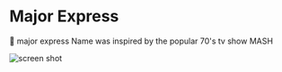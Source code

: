 # Major Express 
🫡 major express 
Name was inspired by the popular 70's tv show MASH 


![screen shot](https://t4.ftcdn.net/jpg/02/19/42/55/360_F_219425596_rHJMFIKUmWRDBOKlMXtj2AeNe3JAFUfx.jpg)